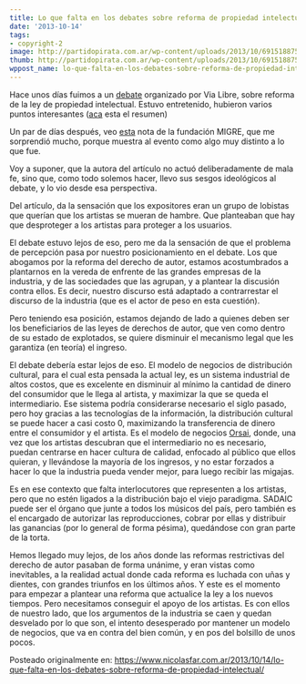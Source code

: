 ```yaml
---
title: Lo que falta en los debates sobre reforma de propiedad intelectual
date: '2013-10-14'
tags:
- copyright-2
image: http://partidopirata.com.ar/wp-content/uploads/2013/10/6915188757_b176fbdf0f.jpg
thumb: http://partidopirata.com.ar/wp-content/uploads/2013/10/6915188757_b176fbdf0f-150x150.jpg
wppost_name: lo-que-falta-en-los-debates-sobre-reforma-de-propiedad-intelectual
---
```


Hace unos días fuimos a un <a href="http://www.vialibre.org.ar/2013/10/10/elementos-para-una-reforma-del-derecho-de-autor/">debate</a> organizado por Via Libre, sobre reforma de la ley de propiedad intelectual. Estuvo entretenido, hubieron varios puntos interesantes (<a href="http://partidopirata.com.ar/2013/10/11/se-inicia-el-debate-sobre-la-reforma-de-la-ley-de-propiedad-intelectual/">aca</a> esta el resumen)

Un par de días después, veo <a href="http://asociacionmigre.com.ar/mirada-de-autor/la-victima-acudio-a-la-cita_5">esta</a> nota de la fundación MIGRE, que me sorprendió mucho, porque muestra al evento como algo muy distinto a lo que fue.

Voy a suponer, que la autora del artículo no actuó deliberadamente de mala fe, sino que, como todo solemos hacer, llevo sus sesgos ideológicos al debate, y lo vio desde esa perspectiva.

Del artículo, da la sensación que los expositores eran un grupo de lobistas que querían que los artistas se mueran de hambre. Que planteaban que hay que desproteger a los artistas para proteger a los usuarios.

El debate estuvo lejos de eso, pero me da la sensación de que el problema de percepción pasa por nuestro posicionamiento en el debate. Los que abogamos por la reforma del derecho de autor, estamos acostumbrados a plantarnos en la vereda de enfrente de las grandes empresas de la industria, y de las sociedades que las agrupan, y a plantear la discusión contra ellos. Es decir, nuestro discurso está adaptado a contrarrestar el discurso de la industria (que es el actor de peso en esta cuestión).

Pero teniendo esa posición, estamos dejando de lado a quienes deben ser los beneficiarios de las leyes de derechos de autor, que ven como dentro de su estado de explotados, se quiere disminuir el mecanismo legal que les garantiza (en teoría) el ingreso.

El debate debería estar lejos de eso. El modelo de negocios de distribución cultural, para el cual esta pensada la actual ley, es un sistema industrial de altos costos, que es excelente en disminuir al mínimo la cantidad de dinero del consumidor que le llega al artista, y maximizar la que se queda el intermediario. Ese sistema podría considerarse necesario el siglo pasado, pero hoy gracias a las tecnologías de la información, la distribución cultural se puede hacer a casi costo 0, maximizando la transferencia de dinero entre el consumidor y el artista. Es el modelo de negocios <a href="http://editorialorsai.com/">Orsai</a>, donde, una vez que los artistas descubran que el intermediario no es necesario, puedan centrarse en hacer cultura de calidad, enfocado al público que ellos quieran, y llevándose la mayoría de los ingresos, y no estar forzados a hacer lo que la industria pueda vender mejor, para luego recibir las migajas.

Es en ese contexto que falta interlocutores que representen a los artistas, pero que no estén ligados a la distribución bajo el viejo paradigma. SADAIC puede ser el órgano que junte a todos los músicos del país, pero también es el encargado de autorizar las reproducciones, cobrar por ellas y distribuir las ganancias (por lo general de forma pésima), quedándose con gran parte de la torta.

Hemos llegado muy lejos, de los años donde las reformas restrictivas del derecho de autor pasaban de forma unánime, y eran vistas como inevitables, a la realidad actual donde cada reforma es luchada con uñas y dientes, con grandes triunfos en los últimos años. Y este es el momento para empezar a plantear una reforma que actualice la ley a los nuevos tiempos. Pero necesitamos conseguir el apoyo de los artistas. Es con ellos de nuestro lado, que los argumentos de la industria se caen y quedan desvelado por lo que son, el intento desesperado por mantener un modelo de negocios, que va en contra del bien común, y en pos del bolsillo de unos pocos.

Posteado originalmente en: <a href="https://www.nicolasfar.com.ar/2013/10/14/lo-que-falta-en-los-debates-sobre-reforma-de-propiedad-intelectual/">https://www.nicolasfar.com.ar/2013/10/14/lo-que-falta-en-los-debates-sobre-reforma-de-propiedad-intelectual/</a>
